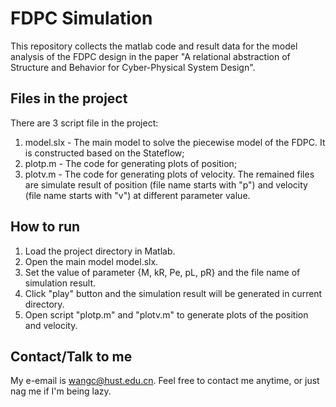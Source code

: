 # FDPC Simulation

This repository collects the matlab code and result data for the model analysis of the FDPC design in the paper "A relational abstraction of Structure and Behavior for Cyber-Physical System Design".

## Files in the project

There are 3 script file in the project:

1. model.slx - The main model to solve the piecewise model of the FDPC. It is constructed based on the Stateflow;
2. plotp.m - The code for generating plots of position;
3. plotv.m - The code for generating plots of velocity.
The remained files are simulate result of position (file name starts with "p") and velocity (file name starts with "v") at different parameter value.

## How to run

1. Load the project directory in Matlab.
2. Open the main model model.slx.
3. Set the value of parameter {M, kR, Pe, pL, pR} and the file name of simulation result.
4. Click "play" button and the simulation result will be generated in current directory.
5. Open script "plotp.m" and "plotv.m" to generate plots of the position and velocity.

## Contact/Talk to me

My e-email is wangc@hust.edu.cn. Feel free to contact me anytime, or just nag me if I'm being lazy.
